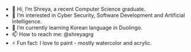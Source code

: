 - 👋 Hi, I’m Shreya, a recent Computer Science graduate.
- 👀 I’m interested in Cyber Security, Software Development and Artificial Intelligence.
- 🌱 I’m currently learning Korean language in Duolingo.
- 📫 How to reach me: @shreyagrg
- ⚡ Fun fact: I love to paint - mostly watercolor and acrylic.

<!---
shreyagrg/shreyagrg is a ✨ special ✨ repository because its `README.md` (this file) appears on your GitHub profile.
You can click the Preview link to take a look at your changes.
--->

